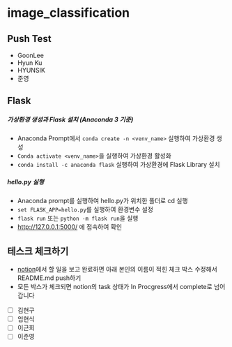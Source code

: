 # image_classification

## Push Test

* GoonLee
* Hyun Ku
* HYUNSIK
* 준영

## Flask

##### 가상환경 생성과 Flask 설치 (Anaconda 3 기준)
* Anaconda Prompt에서 `conda create -n <venv_name>` 실행하여 가상환경 생성
* `Conda activate <venv_name>`을 실행하여 가상환경 활성화
* `conda install -c anaconda flask` 실행하여 가상환경에 Flask Library 설치

##### hello.py 실행
* Anaconda prompt를 실행하여 hello.py가 위치한 폴더로 cd 실행
* `set FLASK_APP=hello.py`를 실행하여 환경변수 설정
* `flask run`  또는 `python -m flask run`을 실행
* http://127.0.0.1:5000/ 에 접속하여 확인



## 테스크 체크하기

- [notion](https://www.notion.so/d19c503e4cef429e91d8e55869f1c854?v=a06e3886e88343b59b18cb6f0797ff2a&p=de9312ccbb944784824652289e42f61e)에서 할 일을 보고 완료하면 아래 본인의 이름이 적힌 체크 박스 수정해서 README.md push하기
- 모든 박스가 체크되면 notion의 task 상태가 In Procgress에서 complete로 넘어갑니다

- [ ] 김현구
- [ ] 엄현식
- [ ] 이근희
- [ ] 이준영
